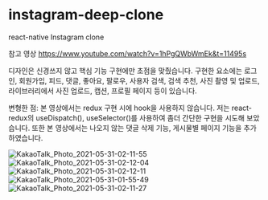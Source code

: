 # instagram-deep-clone
react-native Instagram clone

참고 영상 https://www.youtube.com/watch?v=1hPgQWbWmEk&t=11495s

디자인은 신경쓰지 않고 핵심 기능 구현에만 초점을 맞췄습니다. 구현한 요소에는 로그인, 회원가입, 피드, 댓글, 좋아요, 팔로우, 사용자 검색, 검색 추천, 사진 촬영 및 업로드, 라이브러리에서 사진 업로드, 캡션, 프로필 페이지 등이 있습니다.

변형한 점: 본 영상에서는 redux 구현 시에 hook을 사용하지 않습니다. 저는 react-redux의 useDispatch(), useSelector()를 사용하여 좀더 간단한 구현을 시도해 보았습니다. 
또한 본 영상에서는 나오지 않는 댓글 삭제 기능, 게시물별 페이지 기능을 추가하였습니다. 

![KakaoTalk_Photo_2021-05-31-02-11-55](https://user-images.githubusercontent.com/69430175/120113622-4160be80-c1b6-11eb-9998-a1a6ea1fa2a8.png)
![KakaoTalk_Photo_2021-05-31-02-12-04](https://user-images.githubusercontent.com/69430175/120113624-432a8200-c1b6-11eb-95e6-a379db673f87.png)
![KakaoTalk_Photo_2021-05-31-02-12-11](https://user-images.githubusercontent.com/69430175/120113626-445baf00-c1b6-11eb-8241-d0ddaf9db330.png)
![KakaoTalk_Photo_2021-05-31-01-55-49](https://user-images.githubusercontent.com/69430175/120113633-4cb3ea00-c1b6-11eb-9bff-ac77f4f34ff9.png)
![KakaoTalk_Photo_2021-05-31-02-11-27](https://user-images.githubusercontent.com/69430175/120113634-4de51700-c1b6-11eb-8863-58af62c306a7.png)

